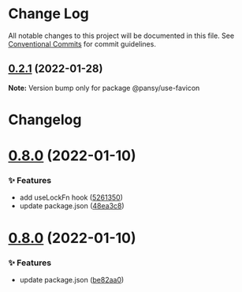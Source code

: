 # Change Log

All notable changes to this project will be documented in this file.
See [Conventional Commits](https://conventionalcommits.org) for commit guidelines.

## [0.2.1](https://github.com/pansyjs/react-hooks/compare/@pansy/use-favicon@0.2.0...@pansy/use-favicon@0.2.1) (2022-01-28)

**Note:** Version bump only for package @pansy/use-favicon





# Changelog

# [0.8.0](https://github.com/pansyjs/react-hooks/compare/v0.7.0...v0.8.0) (2022-01-10)


### ✨ Features

* add useLockFn hook ([5261350](https://github.com/pansyjs/react-hooks/commit/5261350))
* update package.json ([48ea3c8](https://github.com/pansyjs/react-hooks/commit/48ea3c8))

# [0.8.0](https://github.com/pansyjs/react-hooks/compare/v0.7.0...v0.8.0) (2022-01-10)


### ✨ Features

* update package.json ([be82aa0](https://github.com/pansyjs/react-hooks/commit/be82aa0))
